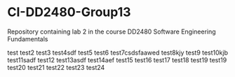# CI-DD2480-Group13
Repository containing lab 2 in the course DD2480 Software Engineering Fundamentals

test
test2
test3
test4sdf
test5
test6
test7csdsfaawed
test8kjy
test9
test10kjb
test11sadf
test12
test13asdf
test14aef
test15
test16
test17
test18
test19
test19
test20
test21
test22
test23
test24
